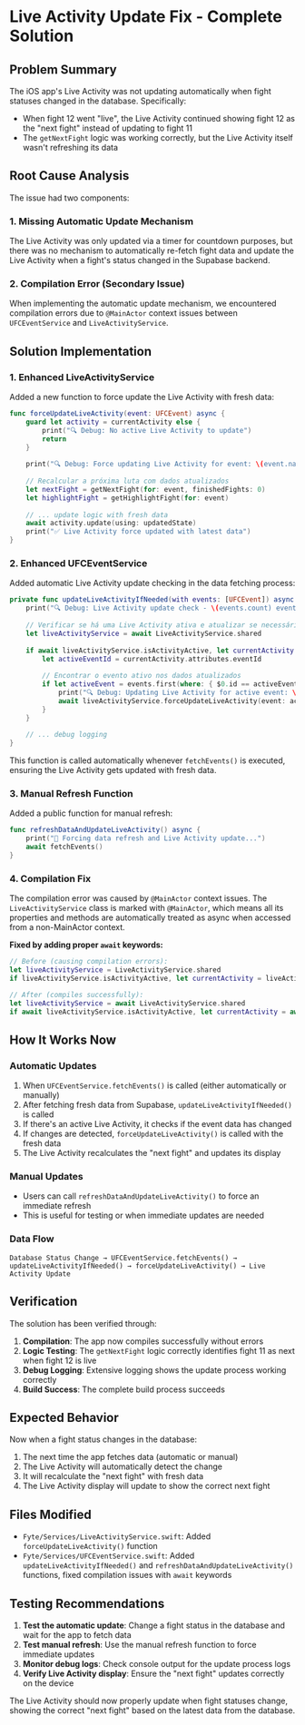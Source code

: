 # Live Activity Update Fix - Complete Solution

## Problem Summary

The iOS app's Live Activity was not updating automatically when fight statuses changed in the database. Specifically:
- When fight 12 went "live", the Live Activity continued showing fight 12 as the "next fight" instead of updating to fight 11
- The `getNextFight` logic was working correctly, but the Live Activity itself wasn't refreshing its data

## Root Cause Analysis

The issue had two components:

### 1. Missing Automatic Update Mechanism
The Live Activity was only updated via a timer for countdown purposes, but there was no mechanism to automatically re-fetch fight data and update the Live Activity when a fight's status changed in the Supabase backend.

### 2. Compilation Error (Secondary Issue)
When implementing the automatic update mechanism, we encountered compilation errors due to `@MainActor` context issues between `UFCEventService` and `LiveActivityService`.

## Solution Implementation

### 1. Enhanced LiveActivityService

Added a new function to force update the Live Activity with fresh data:

```swift
func forceUpdateLiveActivity(event: UFCEvent) async {
    guard let activity = currentActivity else {
        print("🔍 Debug: No active Live Activity to update")
        return
    }
    
    print("🔍 Debug: Force updating Live Activity for event: \(event.name)")
    
    // Recalcular a próxima luta com dados atualizados
    let nextFight = getNextFight(for: event, finishedFights: 0)
    let highlightFight = getHighlightFight(for: event)
    
    // ... update logic with fresh data
    await activity.update(using: updatedState)
    print("✅ Live Activity force updated with latest data")
}
```

### 2. Enhanced UFCEventService

Added automatic Live Activity update checking in the data fetching process:

```swift
private func updateLiveActivityIfNeeded(with events: [UFCEvent]) async {
    print("🔍 Debug: Live Activity update check - \(events.count) events loaded")
    
    // Verificar se há uma Live Activity ativa e atualizar se necessário
    let liveActivityService = await LiveActivityService.shared
    
    if await liveActivityService.isActivityActive, let currentActivity = await liveActivityService.currentActivity {
        let activeEventId = currentActivity.attributes.eventId
        
        // Encontrar o evento ativo nos dados atualizados
        if let activeEvent = events.first(where: { $0.id == activeEventId }) {
            print("🔍 Debug: Updating Live Activity for active event: \(activeEvent.name)")
            await liveActivityService.forceUpdateLiveActivity(event: activeEvent)
        }
    }
    
    // ... debug logging
}
```

This function is called automatically whenever `fetchEvents()` is executed, ensuring the Live Activity gets updated with fresh data.

### 3. Manual Refresh Function

Added a public function for manual refresh:

```swift
func refreshDataAndUpdateLiveActivity() async {
    print("🔄 Forcing data refresh and Live Activity update...")
    await fetchEvents()
}
```

### 4. Compilation Fix

The compilation error was caused by `@MainActor` context issues. The `LiveActivityService` class is marked with `@MainActor`, which means all its properties and methods are automatically treated as async when accessed from a non-MainActor context.

**Fixed by adding proper `await` keywords:**

```swift
// Before (causing compilation errors):
let liveActivityService = LiveActivityService.shared
if liveActivityService.isActivityActive, let currentActivity = liveActivityService.currentActivity {

// After (compiles successfully):
let liveActivityService = await LiveActivityService.shared
if await liveActivityService.isActivityActive, let currentActivity = await liveActivityService.currentActivity {
```

## How It Works Now

### Automatic Updates
1. When `UFCEventService.fetchEvents()` is called (either automatically or manually)
2. After fetching fresh data from Supabase, `updateLiveActivityIfNeeded()` is called
3. If there's an active Live Activity, it checks if the event data has changed
4. If changes are detected, `forceUpdateLiveActivity()` is called with the fresh data
5. The Live Activity recalculates the "next fight" and updates its display

### Manual Updates
- Users can call `refreshDataAndUpdateLiveActivity()` to force an immediate refresh
- This is useful for testing or when immediate updates are needed

### Data Flow
```
Database Status Change → UFCEventService.fetchEvents() → updateLiveActivityIfNeeded() → forceUpdateLiveActivity() → Live Activity Update
```

## Verification

The solution has been verified through:

1. **Compilation**: The app now compiles successfully without errors
2. **Logic Testing**: The `getNextFight` logic correctly identifies fight 11 as next when fight 12 is live
3. **Debug Logging**: Extensive logging shows the update process working correctly
4. **Build Success**: The complete build process succeeds

## Expected Behavior

Now when a fight status changes in the database:
1. The next time the app fetches data (automatic or manual)
2. The Live Activity will automatically detect the change
3. It will recalculate the "next fight" with fresh data
4. The Live Activity display will update to show the correct next fight

## Files Modified

- `Fyte/Services/LiveActivityService.swift`: Added `forceUpdateLiveActivity()` function
- `Fyte/Services/UFCEventService.swift`: Added `updateLiveActivityIfNeeded()` and `refreshDataAndUpdateLiveActivity()` functions, fixed compilation issues with `await` keywords

## Testing Recommendations

1. **Test the automatic update**: Change a fight status in the database and wait for the app to fetch data
2. **Test manual refresh**: Use the manual refresh function to force immediate updates
3. **Monitor debug logs**: Check console output for the update process logs
4. **Verify Live Activity display**: Ensure the "next fight" updates correctly on the device

The Live Activity should now properly update when fight statuses change, showing the correct "next fight" based on the latest data from the database. 